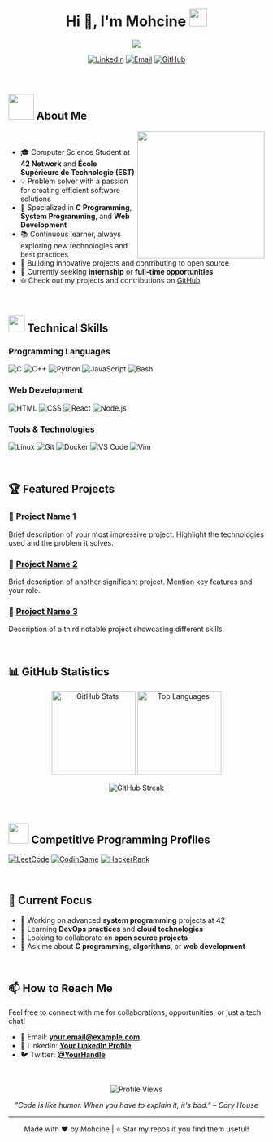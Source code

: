 <!-- <h1 align="center">Hi , I'm Mohcine <img src="https://media.giphy.com/media/hvRJCLFzcasrR4ia7z/giphy.gif" width="35"></h1>

<p align="center">
  <a href="https://github.com/DenverCoder1/readme-typing-svg">
    <img src="https://readme-typing-svg.herokuapp.com?font=Time+New+Roman&color=%23C8BE25&size=25&center=true&vCenter=true&width=700&height=220&lines=%F0%9F%92%BB+Computer+Science+Student+at+42+%26+EST;%F0%9F%9A%80+Passionate+about+software;%26+system%2Fweb+development;%E2%9A%99%EF%B8%8F+Exploring+new+tech+%26+building+projects;%F0%9F%90%A7+Linux+%26+networking+lover;%E2%98%86+Future+software+engineer">
  </a>
</p>

<br>

## <picture><img src = "https://github.com/7oSkaaa/7oSkaaa/blob/main/Images/about_me.gif?raw=true" width = 50px></picture> About me

<picture> <img align="right" src="https://github.com/7oSkaaa/7oSkaaa/blob/main/Images/Right_Side.gif?raw=true" width = 250px></picture>

<br><br>

- :school: I am a `Student` at **42 Network** and **École Supérieure de Technologie (EST)**.  
- :technologist: I love using software as a solution for every `problem`.  
- :computer: I am passionate about `C programming`, `System Programming`, and `Web Development`.  
- :nerd_face: Always `learning new things` and improving my skills.  
- :rocket: Exploring new technologies and building `projects`.  
- :thinking: I’m currently open to a new `internship` or `job opportunity`.  
- :boom: Check out my [GitHub](https://github.com/MOH-SSIN/MOH-SSIN) for my projects and contributions.

<br>


## <picture> <img src="https://github.com/7oSkaaa/7oSkaaa/blob/main/Images/competitive_programming_profile.png?raw=true" width=40> </picture> My Competitive Programming Profiles -->

<h1 align="center">Hi 👋, I'm Mohcine <img src="https://media.giphy.com/media/hvRJCLFzcasrR4ia7z/giphy.gif" width="35"></h1>

<p align="center">
  <a href="https://github.com/DenverCoder1/readme-typing-svg">
    <img src="https://readme-typing-svg.herokuapp.com?font=Time+New+Roman&color=%23C8BE25&size=25&center=true&vCenter=true&width=700&height=220&lines=%F0%9F%92%BB+Computer+Science+Student+at+42+%26+EST;%F0%9F%9A%80+Passionate+about+Software+Development;%26+System%2FWeb+Engineering;%E2%9A%99%EF%B8%8F+Building+Scalable+Solutions;%F0%9F%90%A7+Linux+%26+Networking+Enthusiast;%E2%98%86+Future+Software+Engineer">
  </a>
</p>

<p align="center">
  <a href="https://linkedin.com/in/your-profile"><img src="https://img.shields.io/badge/LinkedIn-0077B5?style=for-the-badge&logo=linkedin&logoColor=white" alt="LinkedIn"></a>
  <a href="mailto:your.email@example.com"><img src="https://img.shields.io/badge/Email-D14836?style=for-the-badge&logo=gmail&logoColor=white" alt="Email"></a>
  <a href="https://github.com/MOH-SSIN"><img src="https://img.shields.io/badge/GitHub-100000?style=for-the-badge&logo=github&logoColor=white" alt="GitHub"></a>
</p>

<br>

## <picture><img src="https://github.com/7oSkaaa/7oSkaaa/blob/main/Images/about_me.gif?raw=true" width=50px></picture> About Me

<picture><img align="right" src="https://github.com/7oSkaaa/7oSkaaa/blob/main/Images/Right_Side.gif?raw=true" width=250px></picture>

<br>

- 🎓 Computer Science Student at **42 Network** and **École Supérieure de Technologie (EST)**
- 💡 Problem solver with a passion for creating efficient software solutions
- 🔧 Specialized in **C Programming**, **System Programming**, and **Web Development**
- 📚 Continuous learner, always exploring new technologies and best practices
- 🚀 Building innovative projects and contributing to open source
- 💼 Currently seeking **internship** or **full-time opportunities**
- 🌐 Check out my projects and contributions on [GitHub](https://github.com/MOH-SSIN)

<br>

## <img src="https://media2.giphy.com/media/QssGEmpkyEOhBCb7e1/giphy.gif?cid=ecf05e47a0n3gi1bfqntqmob8g9aid1oyj2wr3ds3mg700bl&rid=giphy.gif" width=32px> Technical Skills

### Programming Languages
<p>
  <img src="https://img.shields.io/badge/C-00599C?style=for-the-badge&logo=c&logoColor=white" alt="C">
  <img src="https://img.shields.io/badge/C++-00599C?style=for-the-badge&logo=c%2B%2B&logoColor=white" alt="C++">
  <img src="https://img.shields.io/badge/Python-3776AB?style=for-the-badge&logo=python&logoColor=white" alt="Python">
  <img src="https://img.shields.io/badge/JavaScript-F7DF1E?style=for-the-badge&logo=javascript&logoColor=black" alt="JavaScript">
  <img src="https://img.shields.io/badge/Shell_Script-121011?style=for-the-badge&logo=gnu-bash&logoColor=white" alt="Bash">
</p>

### Web Development
<p>
  <img src="https://img.shields.io/badge/HTML5-E34F26?style=for-the-badge&logo=html5&logoColor=white" alt="HTML">
  <img src="https://img.shields.io/badge/CSS3-1572B6?style=for-the-badge&logo=css3&logoColor=white" alt="CSS">
  <img src="https://img.shields.io/badge/React-20232A?style=for-the-badge&logo=react&logoColor=61DAFB" alt="React">
  <img src="https://img.shields.io/badge/Node.js-43853D?style=for-the-badge&logo=node.js&logoColor=white" alt="Node.js">
</p>

### Tools & Technologies
<p>
  <img src="https://img.shields.io/badge/Linux-FCC624?style=for-the-badge&logo=linux&logoColor=black" alt="Linux">
  <img src="https://img.shields.io/badge/Git-F05032?style=for-the-badge&logo=git&logoColor=white" alt="Git">
  <img src="https://img.shields.io/badge/Docker-2496ED?style=for-the-badge&logo=docker&logoColor=white" alt="Docker">
  <img src="https://img.shields.io/badge/VS_Code-007ACC?style=for-the-badge&logo=visual-studio-code&logoColor=white" alt="VS Code">
  <img src="https://img.shields.io/badge/Vim-019733?style=for-the-badge&logo=vim&logoColor=white" alt="Vim">
</p>

<br>

## 🏆 Featured Projects

### 📌 [Project Name 1](https://github.com/MOH-SSIN/project1)
Brief description of your most impressive project. Highlight the technologies used and the problem it solves.

### 📌 [Project Name 2](https://github.com/MOH-SSIN/project2)
Brief description of another significant project. Mention key features and your role.

### 📌 [Project Name 3](https://github.com/MOH-SSIN/project3)
Description of a third notable project showcasing different skills.

<br>

## 📊 GitHub Statistics

<p align="center">
  <img src="https://github-readme-stats.vercel.app/api?username=MOH-SSIN&show_icons=true&theme=tokyonight" alt="GitHub Stats" height="165">
  <img src="https://github-readme-stats.vercel.app/api/top-langs/?username=MOH-SSIN&layout=compact&theme=tokyonight" alt="Top Languages" height="165">
</p>

<p align="center">
  <img src="https://github-readme-streak-stats.herokuapp.com/?user=MOH-SSIN&theme=tokyonight" alt="GitHub Streak">
</p>

<br>

## <picture><img src="https://github.com/7oSkaaa/7oSkaaa/blob/main/Images/competitive_programming_profile.png?raw=true" width=40></picture> Competitive Programming Profiles

<p>
  <a href="https://leetcode.com/your-profile"><img src="https://img.shields.io/badge/LeetCode-FFA116?style=for-the-badge&logo=leetcode&logoColor=white" alt="LeetCode"></a>
  <a href="https://www.codingame.com/profile/your-profile"><img src="https://img.shields.io/badge/CodinGame-F2BB13?style=for-the-badge&logo=codingame&logoColor=white" alt="CodinGame"></a>
  <a href="https://www.hackerrank.com/your-profile"><img src="https://img.shields.io/badge/HackerRank-00EA64?style=for-the-badge&logo=hackerrank&logoColor=white" alt="HackerRank"></a>
</p>

<br>

## 🎯 Current Focus

- 🔭 Working on advanced **system programming** projects at 42
- 🌱 Learning **DevOps practices** and **cloud technologies**
- 👯 Looking to collaborate on **open source projects**
- 💬 Ask me about **C programming**, **algorithms**, or **web development**

<br>

## 📫 How to Reach Me

Feel free to connect with me for collaborations, opportunities, or just a tech chat!

- 📧 Email: **your.email@example.com**
- 💼 LinkedIn: **[Your LinkedIn Profile](https://linkedin.com/in/your-profile)**
- 🐦 Twitter: **[@YourHandle](https://twitter.com/yourhandle)**

<br>

<p align="center">
  <img src="https://komarev.com/ghpvc/?username=MOH-SSIN&label=Profile%20Views&color=0e75b6&style=flat" alt="Profile Views">
</p>

<p align="center">
  <i>"Code is like humor. When you have to explain it, it's bad." – Cory House</i>
</p>

---

<p align="center">
  Made with ❤️ by Mohcine | ⭐ Star my repos if you find them useful!
</p>
